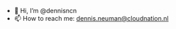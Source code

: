 - 👋 Hi, I’m @dennisncn
- 📫 How to reach me: dennis.neuman@cloudnation.nl

<!---
dennisncn/dennisncn is a ✨ special ✨ repository because its `README.md` (this file) appears on your GitHub profile.
You can click the Preview link to take a look at your changes.
--->
